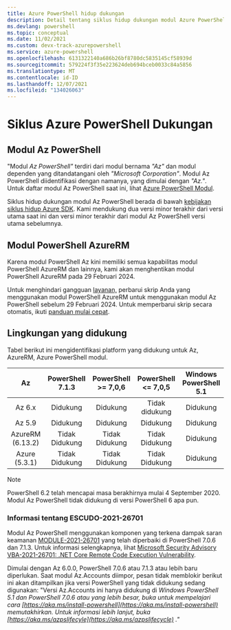```yaml
---
title: Azure PowerShell hidup dukungan
description: Detail tentang siklus hidup dukungan modul Azure PowerShell baru
ms.devlang: powershell
ms.topic: conceptual
ms.date: 11/02/2021
ms.custom: devx-track-azurepowershell
ms.service: azure-powershell
ms.openlocfilehash: 6131322140a686b26bf8780dc5835145cf58939d
ms.sourcegitcommit: 579224f3f35e223624deb694bceb0033c84a5856
ms.translationtype: MT
ms.contentlocale: id-ID
ms.lasthandoff: 12/07/2021
ms.locfileid: "134026063"
---
```

# <a name="azure-powershell-support-lifecycle"></a>Siklus Azure PowerShell Dukungan

## <a name="az-powershell-modules"></a>Modul Az PowerShell

"Modul _Az PowerShell"_ terdiri dari modul bernama _"Az"_ dan modul dependen yang ditandatangani oleh _"Microsoft Corporation"_. Modul Az PowerShell diidentifikasi dengan namanya, yang dimulai dengan _"Az."_. Untuk daftar modul Az PowerShell saat ini, lihat [Azure PowerShell Modul](https://github.com/Azure/azure-powershell/blob/master/documentation/azure-powershell-modules.md).

Siklus hidup dukungan modul Az PowerShell berada di bawah [kebijakan siklus hidup Azure SDK](https://support.microsoft.com/help/18486). Kami mendukung dua versi minor terakhir dari versi utama saat ini dan versi minor terakhir dari modul Az PowerShell versi utama sebelumnya.

## <a name="azurerm-powershell-modules"></a>Modul PowerShell AzureRM

Karena modul PowerShell Az kini memiliki semua kapabilitas modul PowerShell AzureRM dan lainnya, kami akan menghentikan modul PowerShell AzureRM pada 29 Februari 2024.

Untuk menghindari gangguan [layanan,](https://aka.ms/azpsmigrate) perbarui skrip Anda yang menggunakan modul PowerShell AzureRM untuk menggunakan modul Az PowerShell sebelum 29 Februari 2024. Untuk memperbarui skrip secara otomatis, ikuti [panduan mulai cepat](/powershell/azure/quickstart-migrate-azurerm-to-az-automatically).

## <a name="supported-environments"></a>Lingkungan yang didukung

Tabel berikut ini mengidentifikasi platform yang didukung untuk Az, AzureRM, Azure PowerShell modul.

|        Az        | PowerShell <br/> 7.1.3 | PowerShell <br/> >= 7,0,6 | PowerShell <br/> <= 7,0,5 | Windows PowerShell <br/> 5.1 |
| :--------------: | :--------------------: | :-----------------------: | :-----------------------: | :--------------------------: |
|      Az 6.x      |       Didukung        |         Didukung         |       Tidak didukung       |          Didukung           |
|      Az 5.9      |       Didukung        |         Didukung         |         Didukung         |          Didukung           |
| AzureRM (6.13.2) |     Tidak Didukung      |       Tidak Didukung       |       Tidak Didukung       |          Didukung           |
|  Azure (5.3.1)   |     Tidak Didukung      |       Tidak Didukung       |       Tidak Didukung       |          Didukung           |

> [!NOTE]
> PowerShell 6.2 telah mencapai masa berakhirnya mulai 4 September 2020. Modul Az PowerShell tidak didukung di versi PowerShell 6 apa pun.

### <a name="information-about-cve-2021-26701"></a>Informasi tentang ESCUDO-2021-26701

Modul Az PowerShell menggunakan komponen yang terkena dampak saran keamanan [MODULE-2021-26701](https://msrc.microsoft.com/update-guide/vulnerability/CVE-2021-26701) yang telah diperbaiki di PowerShell 7.0.6 dan 7.1.3. Untuk informasi selengkapnya, lihat [Microsoft Security Advisory VBA-2021-26701: .NET Core Remote Code Execution Vulnerability](https://github.com/PowerShell/Announcements/issues/23).

Dimulai dengan Az 6.0.0, PowerShell 7.0.6 atau 7.1.3 atau lebih baru diperlukan. Saat modul Az.Accounts diimpor, pesan tidak memblokir berikut ini akan ditampilkan jika versi PowerShell yang tidak didukung sedang digunakan: "Versi Az.Accounts ini hanya didukung di _Windows PowerShell 5.1 dan PowerShell 7.0.6 atau yang lebih besar, buka untuk mempelajari cara [https://aka.ms/install-powershell](https://aka.ms/install-powershell) memutakhirkan. Untuk informasi lebih lanjut, buka [https://aka.ms/azpslifecyle](https://aka.ms/azpslifecycle) ."_
